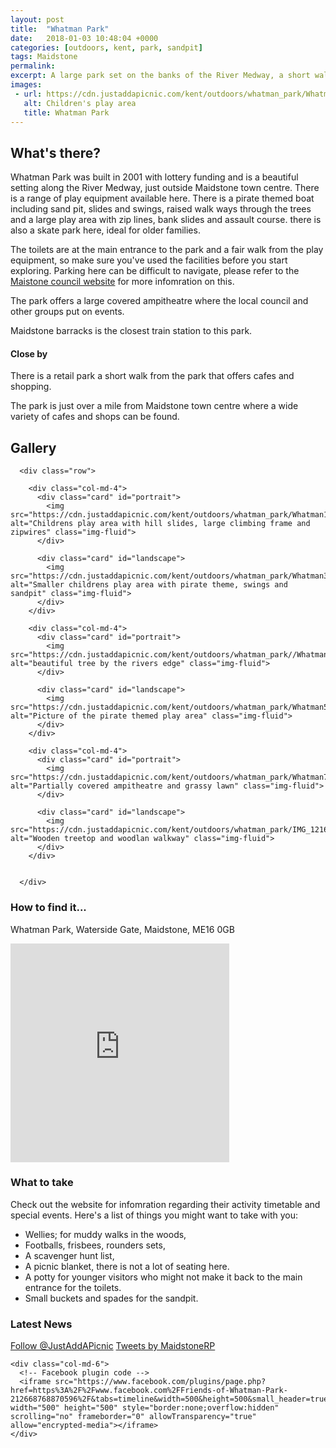 ```yaml
---
layout: post
title:  "Whatman Park"
date:   2018-01-03 10:48:04 +0000
categories: [outdoors, kent, park, sandpit]
tags: Maidstone
permalink: 
excerpt: A large park set on the banks of the River Medway, a short walk from Maidstone town centre.  It offers some lovely open spaces, several play areas and beautiful views of the river and its' wildlife.
images:
 - url: https://cdn.justaddapicnic.com/kent/outdoors/whatman_park/Whatman1.jpg
   alt: Children's play area
   title: Whatman Park
---
```


## What's there?
Whatman Park was built in 2001 with lottery funding and is a beautiful setting along the River Medway, just outside Maidstone town centre.  There is a range of play equipment available here. There is a pirate themed boat including sand pit, slides and swings, raised walk ways through the trees and a large play area with zip lines, bank slides and assault course.  there is also a skate park here, ideal for older families.

The toilets are at the main entrance to the park and a fair walk from the play equipment, so make sure you've used the facilities before you start exploring.  Parking here can be difficult to navigate, please refer to the [Maistone council website]("http://www.maidstone.gov.uk/residents/parks-and-play-areas/whatman-park") for more infomration on this.

The park offers a large covered ampitheatre where the local council and other groups put on events.

Maidstone barracks is the closest train station to this park.

#### Close by

There is a retail park a short walk from the park that offers cafes and shopping.

The park is just over a mile from Maidstone town centre where a wide variety of cafes and shops can be found.

## Gallery

<div class="container">

      <div class="row">

        <div class="col-md-4">
          <div class="card" id="portrait">
            <img src="https://cdn.justaddapicnic.com/kent/outdoors/whatman_park/Whatman1.jpg" alt="Childrens play area with hill slides, large climbing frame and zipwires" class="img-fluid">
          </div>

          <div class="card" id="landscape">
            <img src="https://cdn.justaddapicnic.com/kent/outdoors/whatman_park/Whatman3.jpg" alt="Smaller childrens play area with pirate theme, swings and sandpit" class="img-fluid">
          </div>
        </div>

        <div class="col-md-4">
          <div class="card" id="portrait">
            <img src="https://cdn.justaddapicnic.com/kent/outdoors/whatman_park//Whatman4.jpg" alt="beautiful tree by the rivers edge" class="img-fluid">
          </div>

          <div class="card" id="landscape">
            <img src="https://cdn.justaddapicnic.com/kent/outdoors/whatman_park/Whatman5.jpg" alt="Picture of the pirate themed play area" class="img-fluid">
          </div>
        </div>

        <div class="col-md-4">
          <div class="card" id="portrait">
            <img src="https://cdn.justaddapicnic.com/kent/outdoors/whatman_park/Whatman7.jpg" alt="Partially covered ampitheatre and grassy lawn" class="img-fluid">
          </div>

          <div class="card" id="landscape">
            <img src="https://cdn.justaddapicnic.com/kent/outdoors/whatman_park/IMG_1216.jpg" alt="Wooden treetop and woodlan walkway" class="img-fluid">
          </div>
        </div>
        
    
      </div>      

</div>

### How to find it...
Whatman Park, Waterside Gate, Maidstone, ME16 0GB

<iframe src="https://www.google.com/maps/embed?pb=!1m18!1m12!1m3!1d2495.6466221176856!2d0.5134946630225913!3d51.28082353909454!2m3!1f0!2f0!3f0!3m2!1i1024!2i768!4f13.1!3m3!1m2!1s0x47df33cac25ec3d9%3A0xdbdba2e83b089d63!2sWhatman+Park!5e0!3m2!1sen!2suk!4v1511257176182" width="350" height="350" frameborder="0" style="border:0" allowfullscreen></iframe>

### What to take
Check out the website for infomration regarding their activity timetable and special events.
Here's a list of things you might want to take with you:
* Wellies; for muddy walks in the woods,
* Footballs, frisbees, rounders sets, 
* A scavenger hunt list, 
* A picnic blanket, there is not a lot of seating here.
* A potty for younger visitors who might not make it back to the main entrance for the toilets.
* Small buckets and spades for the sandpit.

### Latest News

<div class="container">
  <div class="row">
    <div class="col-md-6">
      <!-- Follow JAAP on Twitter -->
      <a href="https://twitter.com/JustAddAPicnic?ref_src=twsrc%5Etfw" class="twitter-follow-button" data-show-count="false">Follow @JustAddAPicnic</a><script async src="https://platform.twitter.com/widgets.js" charset="utf-8"></script>
      <!-- Twitter plugin code -->
      <a class="twitter-timeline" data-width="500" data-height="500" href="https://twitter.com/MaidstoneRP?ref_src=twsrc%5Etfw">Tweets by MaidstoneRP</a> <script async src="https://platform.twitter.com/widgets.js" charset="utf-8"></script>
    </div>
  
    <div class="col-md-6">
      <!-- Facebook plugin code -->
      <iframe src="https://www.facebook.com/plugins/page.php?href=https%3A%2F%2Fwww.facebook.com%2FFriends-of-Whatman-Park-212668768870596%2F&tabs=timeline&width=500&height=500&small_header=true&adapt_container_width=true&hide_cover=false&show_facepile=true&appId" width="500" height="500" style="border:none;overflow:hidden" scrolling="no" frameborder="0" allowTransparency="true" allow="encrypted-media"></iframe>
    </div>
  </div>
</div>



